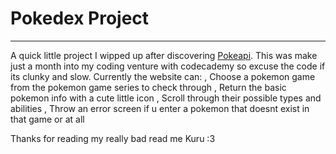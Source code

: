 # Pokedex Project
---
A quick little project I wipped up after discovering [Pokeapi](https://pokeapi.co/). This was make just a month into my coding venture with codecademy so excuse the code if its clunky and slow.
Currently the website can: 
, Choose a pokemon game from the pokemon game series to check through
, Return the basic pokemon info with a cute little icon 
, Scroll through their possible types and abilities
, Throw an error screen if u enter a pokemon that doesnt exist in that game or at all

Thanks for reading my really bad read me Kuru :3